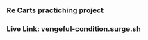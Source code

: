 ### Re Carts practiching project
### Live Link: [vengeful-condition.surge.sh](https://vengeful-condition.surge.sh/)